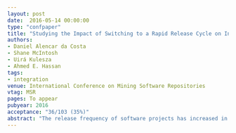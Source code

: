 ```yaml
---
layout: post
date:  2016-05-14 00:00:00
type: "confpaper"
title: "Studying the Impact of Switching to a Rapid Release Cycle on Integration Delay of Addressed Issues"
authors:
- Daniel Alencar da Costa
- Shane McIntosh
- Uirá Kulesza
- Ahmed E. Hassan
tags:
- integration
venue: International Conference on Mining Software Repositories
vtag: MSR
pages: To appear
pubyear: 2016
acceptance: "36/103 (35%)"
abstract: "The release frequency of software projects has increased in recent years. Adopters of so-called rapid release cycles claim that they can deliver addressed issues (i.e., bugs, enhancements, and new features) to users more quickly. However, there is little empirical evidence to support these claims. In fact, in our prior work, we found that code integration phases may introduce delays in rapidly releasing software, i.e., 98% of addressed issues in the rapidly releasing Firefox project had their integration delayed by at least one release. To better understand the impact that rapid release cycles have on the integration delay of addressed issues, we perform a comparative study of traditional and rapid release cycles. Through an empirical study of 72,114 issue reports from the Firefox system, we observe that, surprisingly, addressed issues take a median of 50 days longer to be integrated in rapid Firefox releases than the traditional ones. To investigate the factors that are related to integration delay in traditional and rapid release cycles, we train regression models that explain if an addressed issue will have its integration delayed or not. Our explanatory models achieve good discrimination (ROC areas of 0.81-0.83) and calibration scores (Brier scores of 0.05-0.16). Deeper analysis of our explanatory models indicates that traditional releases tend to prioritize the integration of backlog issues, while rapid releases tend to prioritize issues that were addressed during the current release cycle. Our results suggest that rapid release cycles may not be a silver bullet for the rapid delivery of addressed issues to users."
---
```

